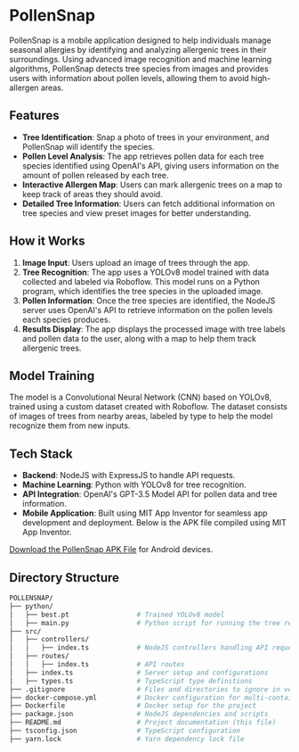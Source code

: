 # PollenSnap

PollenSnap is a mobile application designed to help individuals manage seasonal allergies by identifying and analyzing allergenic trees in their surroundings. Using advanced image recognition and machine learning algorithms, PollenSnap detects tree species from images and provides users with information about pollen levels, allowing them to avoid high-allergen areas.

## Features

- **Tree Identification**: Snap a photo of trees in your environment, and PollenSnap will identify the species.
- **Pollen Level Analysis**: The app retrieves pollen data for each tree species identified using OpenAI's API, giving users information on the amount of pollen released by each tree.
- **Interactive Allergen Map**: Users can mark allergenic trees on a map to keep track of areas they should avoid.
- **Detailed Tree Information**: Users can fetch additional information on tree species and view preset images for better understanding.

## How it Works

1. **Image Input**: Users upload an image of trees through the app.
2. **Tree Recognition**: The app uses a YOLOv8 model trained with data collected and labeled via Roboflow. This model runs on a Python program, which identifies the tree species in the uploaded image.
3. **Pollen Information**: Once the tree species are identified, the NodeJS server uses OpenAI's API to retrieve information on the pollen levels each species produces.
4. **Results Display**: The app displays the processed image with tree labels and pollen data to the user, along with a map to help them track allergenic trees.

## Model Training

The model is a Convolutional Neural Network (CNN) based on YOLOv8, trained using a custom dataset created with Roboflow. The dataset consists of images of trees from nearby areas, labeled by type to help the model recognize them from new inputs.

## Tech Stack

- **Backend**: NodeJS with ExpressJS to handle API requests.
- **Machine Learning**: Python with YOLOv8 for tree recognition.
- **API Integration**: OpenAI's GPT-3.5 Model API for pollen data and tree information.
- **Mobile Application**: Built using MIT App Inventor for seamless app development and deployment. Below is the APK file compiled using MIT App Inventor.

[Download the PollenSnap APK File](https://drive.google.com/file/d/1JpKKoUbmnOR68rccOzasmxWZHF3y9LzX/view?usp=sharing) for Android devices.

## Directory Structure

```bash
POLLENSNAP/
├── python/
│   ├── best.pt                 # Trained YOLOv8 model
│   ├── main.py                 # Python script for running the tree recognition model
├── src/
│   ├── controllers/
│   │   ├── index.ts            # NodeJS controllers handling API requests and model execution
│   ├── routes/
│   │   ├── index.ts            # API routes
│   ├── index.ts                # Server setup and configurations
│   ├── types.ts                # TypeScript type definitions
├── .gitignore                  # Files and directories to ignore in version control
├── docker-compose.yml          # Docker configuration for multi-container setup
├── Dockerfile                  # Docker setup for the project
├── package.json                # NodeJS dependencies and scripts
├── README.md                   # Project documentation (this file)
├── tsconfig.json               # TypeScript configuration
├── yarn.lock                   # Yarn dependency lock file
```

